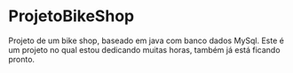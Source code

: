 # ProjetoBikeShop
Projeto de um bike shop, baseado em java com banco dados MySql.
Este é um projeto no qual estou dedicando muitas horas, também já está ficando pronto.
